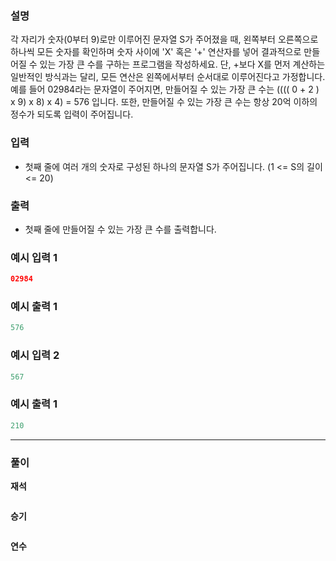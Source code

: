 ### **설명**
각 자리가 숫자(0부터 9)로만 이루어진 문자열 S가 주어졌을 때,
왼쪽부터 오른쪽으로 하나씩 모든 숫자를 확인하며
숫자 사이에 'X' 혹은 '+' 연산자를 넣어 결과적으로 만들어질 수 있는 가장 큰 수를 구하는 프로그램을 작성하세요.
단, +보다 X를 먼저 계산하는 일반적인 방식과는 달리, 모든 연산은 왼쪽에서부터 순서대로 이루어진다고 가정합니다. </br>
예를 들어 02984라는 문자열이 주어지면, 만들어질 수 있는 가장 큰 수는 (((( 0 + 2 ) x 9) x 8) x 4) = 576 입니다.
또한, 만들어질 수 있는 가장 큰 수는 항상 20억 이하의 정수가 되도록 입력이 주어집니다.

### **입력**

- 첫째 줄에 여러 개의 숫자로 구성된 하나의 문자열 S가 주어집니다. (1 <= S의 길이 <= 20)

### **출력**

- 첫째 줄에 만들어질 수 있는 가장 큰 수를 출력합니다.

### **예시 입력 1**

```java
02984
```

### **예시 출력 1**

```java
576
```

### **예시 입력 2**

```java
567
```

### **예시 출력 1**

```java
210
```
---

### **풀이**

**재석**

```python

```

**승기**

```python

```

**연수**

```python

```
